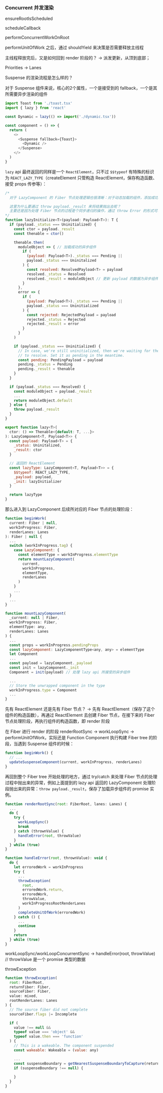 ### Concurrent 并发渲染

ensureRootIsScheduled

scheduleCallback

performConcurrentWorkOnRoot

performUnitOfWork 之后，通过 shouldYield 来决策是否需要释放主线程

主线程释放完后，又是如何回到 render 阶段的？ ->  派发更新，从顶到底部；

Priorities -> Lanes

Suspense 的渲染流程是怎么样的？

对于 Suspense 组件来说，核心的2个属性，一个是接受到的 fallback，一个是其所需要异步渲染的组件

```javascript
import Toast from './toast.tsx'
import { lazy } from 'react'

const Dynamic = lazy(() => import('./dynamic.tsx'))

const component = () => {
  return (
    <>
      <Suspense fallback={Toast}>
        <Dynamic />
      </Suspense>
    </>
  )
}
```

`lazy` api 最终返回的同样是一个 `ReactElement`，只不过 `$$typeof` 有特殊的标识为 `REACT_LAZY_TYPE`（createElement 只管构造 ReactElement，保存构造函数、接受 props 传参等）：

```javascript
/*
  对于 LazyComponent 的 Fiber 节点处理逻辑也很清晰：对于动态加载的组件，添加成功、失败的回调来接受加载成功的异步组件or加载失败的错误，因为是异步的动作，在处理函数当中会判断当前异步组件的加载状态，如果是未加载成功的状态，将会直接 payload._result 通过错误给 throw 出去，这样就能被外部的处理 Fiber 节点的流程给捕获，从而进入到后续的 sibling 组件的处理

  这里为什么要通过 throw payload._result 来将结果抛出去呢？
  主要还是因为处理 Fiber 节点的过程是个同步递归的操作，通过 throw Error 的形式可以立即中断递归处理的过程。
*/
function lazyInitialize<T>(payload: Payload<T>): T {
  if (payload._status === Uninitialized) {
    const ctor = payload._result
    const thenable = ctor()

    thenable.then(
      moduleObject => { // 加载成功的异步组件
        if (
          (payload: Payload<T>)._status === Pending ||
          payload._status === Uninitalized
        ) {
          const resolved: ResolvedPayload<T> = payload
          resolved._status = Resolved
          resolved._result = moduleObject // 更新 payload 的数据为异步组件
        }
      },
      error => {
        if (
          (payload: Payload<T>)._status === Pending ||
          payload._status === Uninitialized
        ) {
          const rejected: RejectedPayload = payload
          rejected._status = Rejected
          rejected._result = error
        }
      }
    )

    if (payload._status === Uninitialized) {
      // In case, we're still uninitialized, then we're waiting for the thenable
      // to resolve. Set it as pending in the meantime.
      const pending: PendingPayload = payload
      pending._status = Pending
      pending._result = thenable
    }
  }

  if (payload._status === Resolved) {
    const moduleObject = payload._result
    ...
    return moduleObject.default
  } else {
    throw payload._result
  }
}

export function lazy<T>(
  ctor: () => Thenable<{default: T, ...}>
): LazyComponent<T, Payload<T>> {
  const payload: Payload<T> = {
    _status: Uninitalized,
    _result: ctor
  }

  // 返回的 ReactElement
  const lazyType: LazyComponent<T, Payload<T>> = {
    $$typeof: REACT_LAZY_TYPE,
    _payload: payload,
    _init: lazyInitializer
  }

  return lazyType
}
```

那么进入到 LazyComponent 后续所对应的 Fiber 节点的处理阶段：

```javascript
function beginWork(
  current: Fiber | null,
  workInProgress: Fiber,
  renderLanes: Lanes
): Fiber | null {
  ...
  switch (workInProgress.tag) {
    case LazyComponent: {
      const elementType = workInProgress.elementType
      return mountLazyComponent(
        current,
        workInProgress,
        elementType,
        renderLanes
      )
    }
    ...
  }
  ...
}

function mountLazyComponent(
  _current: null | Fiber,
  workInProgress: Fiber,
  elementType: any,
  renderLanes: Lanes
) {
  ...
  const props = workInProgress.pendingProps
  const lazyComponent: LazyComponentType<any, any> = elementType
  let Component
  ...
  const payload = lazyComponent._payload
  const init = lazyComponent._init
  Component = init(payload) // 处理 lazy api 所接受的异步组件

  ...
  // Store the unwrapped component in the type
  workInProgress.type = Component
  ...
}


```

先有 ReactElement 还是先有 Fiber 节点？  ->  先有 ReactElement（保存了这个组件的构造函数），再通过 ReactElement 去创建 Fiber 节点，在接下来的 Fiber 节点处理阶段，再执行组件的构造函数，即 render 阶段

在 Fiber 进行 render 的阶段 renderRootSync -> workLoopSync -> performUnitOfWork，实际还是 Function Component 执行构建 Fiber tree 的阶段，当遇到 Suspense 组件的时候：

```javascript
function beginWork() {
  // ...
  updateSuspenseComponent(current, workInProgress, renderLanes)
}

```

再回到整个 Fiber tree 开始处理的地方，通过 try/catch 来处理 Fiber 节点的处理过程中抛出来的异常，例如上面提到的 lazy api 返回的 LazyComponent 处理阶段抛出来的异常：`throw payload._result`，保存了加载异步组件的 promise 实例。

```javascript
function renderRootSync(root: FiberRoot, lanes: Lanes) {
  ...
  do {
    try {
      workLoopSync()
      break
    } catch (thrownValue) {
      handleError(root, throwValue)
    }
  } while (true)
}

function handleError(root, thrownValue): void {
  do {
    let erroredWork = workInProgress
    try {
      ...
      throwException(
        root,
        erroredWork.return,
        erroredWork,
        throwValue,
        workInProgressRootRenderLanes
      )
      completeUnitOfWork(erroredWork)
    } catch () {
      ...
      continue
    }
    return
  } while (true)
}
```



workLoopSync/workLoopConcurrentSync -> handleError(root, throwValue) // throwValue 是一个 promise 类型的数据

throwException

```javascript
function throwException(
  root: FiberRoot,
  returnFiber: Fiber,
  sourceFiber: Fiber,
  value: mixed,
  rootRenderLanes: Lanes
) {
  // The source fiber did not complete
  sourceFiber.flags |= Incomplete

  if (
    value !== null &&
    typeof value === 'object' &&
    typeof value.then === 'function'
  ) {
    // This is a wakeable. The component suspended
    const wakeable: Wakeable = (value: any)

    ...
    const suspenseBoundary = getNearestSuspenseBoundaryToCapture(returnFiber)
    if (suspenseBoundary !== null) {
      
    }
  }
}
```